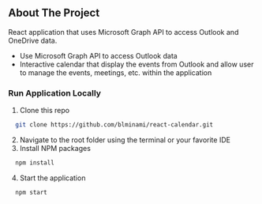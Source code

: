 ## About The Project

React application that uses Microsoft Graph API to access Outlook and OneDrive data.

- Use Microsoft Graph API to access Outlook data
- Interactive calendar that display the events from Outlook and allow user to manage the events, meetings, etc. within the application

### Run Application Locally

1. Clone this repo

```sh
  git clone https://github.com/blminami/react-calendar.git
```

2. Navigate to the root folder using the terminal or your favorite IDE
3. Install NPM packages

```sh
  npm install
```

4. Start the application

```sh
  npm start
```

